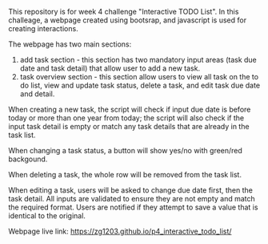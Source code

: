 This repository is for week 4 challenge "Interactive TODO List". In this challeage, a webpage created using bootsrap, and javascript is used for creating interactions. 

The webpage has two main sections:
1. add task section - this section has two mandatory input areas (task due date and task detail) that allow user to add a new task.
2. task overview section - this section allow users to view all task on the to do list, view and update task status, delete a task, and edit task due date and detail.

When creating a new task, the script will check if input due date is before today or more than one year from today; the script will also check if the input task detail is empty or match any task details that are already in the task list.

When changing a task status, a button will show yes/no with green/red backgound. 

When deleting a task, the whole row will be removed from the task list.

When editing a task, users will be asked to change due date first, then the task detail. All inputs are validated to ensure they are not empty and match the required format. Users are notified if they attempt to save a value that is identical to the original.

Webpage live link: https://zg1203.github.io/p4_interactive_todo_list/